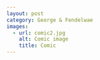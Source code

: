 ```yaml
---
layout: post
category: George & Fendelwae
images:   
  - url: comic2.jpg
    alt: Comic image
    title: Comic
---
```

